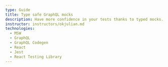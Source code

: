 ```yaml
---
type: Guide
title: Type safe GraphQL mocks
description: Have more confidence in your tests thanks to typed mocks.
instructor: instructors/okjulian.md
technologies:
  - MSW
  - GraphQL
  - GraphQL Codegen
  - React
  - Jest
  - React Testing Library
---
```

